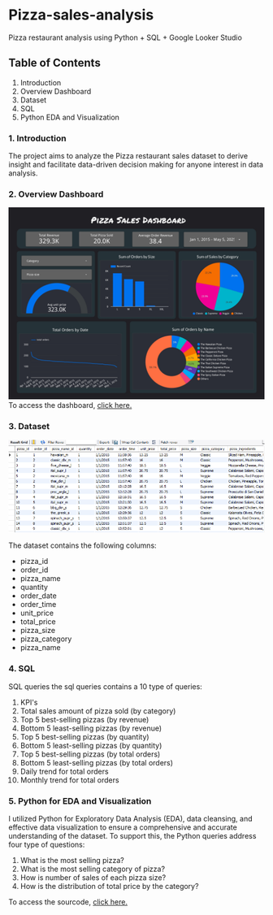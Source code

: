 # Pizza-sales-analysis
Pizza restaurant analysis using Python + SQL + Google Looker Studio

## Table of Contents
1. Introduction
2. Overview Dashboard
3. Dataset
4. SQL
5. Python EDA and Visualization

### 1. Introduction
The project aims to analyze the Pizza restaurant sales dataset to derive insight and facilitate data-driven decision making for anyone interest in data analysis.

### 2. Overview Dashboard
![image alt](https://github.com/seviolin/Pizza-sales-analysis/blob/4814243e5e8926588ed34373e35b0a0b68aeacd6/pizza%20sales%20db.jpg)
To access the dashboard, [click here.](https://lookerstudio.google.com/reporting/f8aede60-a538-4965-80e4-8727812f1280)

### 3. Dataset
![image alt](https://github.com/seviolin/Pizza-sales-analysis/blob/0e1750814c8ad225db4a469368116372c75fcb24/dataset%20pizza%20sales.png)

The dataset contains the following columns:
- pizza_id
- order_id
- pizza_name
- quantity
- order_date
- order_time
- unit_price
- total_price
- pizza_size
- pizza_category
- pizza_name

### 4. SQL
SQL queries the sql queries contains a 10 type of queries:
1. KPI's
2. Total sales amount of pizza sold (by category)
3. Top 5 best-selling pizzas (by revenue)
4. Bottom 5 least-selling pizzas (by revenue)
5. Top 5 best-selling pizzas (by quantity)
6. Bottom 5 least-selling pizzas (by quantity)
7. Top 5 best-selling pizzas (by total orders)
8. Bottom 5 least-selling pizzas (by total orders)
9. Daily trend for total orders
10. Monthly trend for total orders

### 5. Python for EDA and Visualization
I utilized Python for Exploratory Data Analysis (EDA), data cleansing, and effective data visualization to ensure a comprehensive and accurate understanding of the dataset.
To support this, the Python queries address four type of questions:
1. What is the most selling pizza?
2. What is the most selling category of pizza?
3. How is number of sales of each pizza size?
4. How is the distribution of total price by the category?

To access the sourcode, [click here.](https://colab.research.google.com/drive/1DmMc9Gq270xp7pm1nH6QM5wK_CKCKwUz?usp=sharing)
